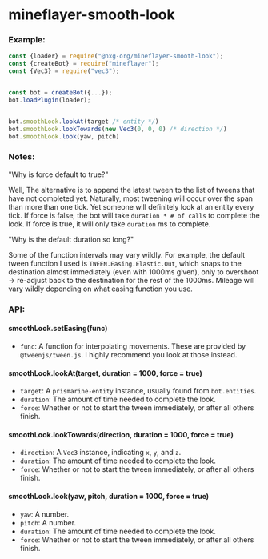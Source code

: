 # mineflayer-smooth-look


### Example:
```js
const {loader} = require("@nxg-org/mineflayer-smooth-look");
const {createBot} = require("mineflayer");
const {Vec3} = require("vec3");


const bot = createBot({...});
bot.loadPlugin(loader);


bot.smoothLook.lookAt(target /* entity */)
bot.smoothLook.lookTowards(new Vec3(0, 0, 0) /* direction */)
bot.smoothLook.look(yaw, pitch)
```



### Notes:

"Why is force default to true?"

Well, The alternative is to append the latest tween to the list of tweens that have not completed yet. Naturally, most tweening will occur over the span than more than one tick. Yet someone will definitely look at an entity every tick. If force is false, the bot will take `duration * # of calls` to complete the look. If force is true, it will only take `duration` ms to complete.

"Why is the default duration so long?"

Some of the function intervals may vary wildly. For example, the default tween function I used is `TWEEN.Easing.Elastic.Out`, which snaps to the destination almost immediately (even with 1000ms given), only to overshoot -> re-adjust back to the destination for the rest of the 1000ms. Mileage will vary wildly depending on what easing function you use.


### API:


#### smoothLook.setEasing(func)
- `func`: A function for interpolating movements. These are provided by `@tweenjs/tween.js`. 
I highly recommend you look at those instead.



#### smoothLook.lookAt(target, duration = 1000, force = true)
- `target`: A `prismarine-entity` instance, usually found from `bot.entities`.
- `duration`: The amount of time needed to complete the look.
- `force`: Whether or not to start the tween immediately, or after all others finish.


#### smoothLook.lookTowards(direction, duration = 1000, force = true)
- `direction`: A `Vec3` instance, indicating `x`, `y`, and `z`.
- `duration`: The amount of time needed to complete the look.
- `force`: Whether or not to start the tween immediately, or after all others finish.


#### smoothLook.look(yaw, pitch, duration = 1000, force = true)
- `yaw`: A number.
- `pitch`: A number.
- `duration`: The amount of time needed to complete the look.
- `force`: Whether or not to start the tween immediately, or after all others finish.




